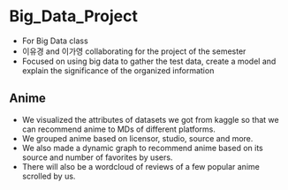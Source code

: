 # Big_Data_Project
- For Big Data class
- 이유경 and 이가영 collaborating for the project of the semester
- Focused on using big data to gather the test data, create a model and explain the significance of the organized information

## Anime
- We visualized the attributes of datasets we got from kaggle so that we can recommend anime to MDs of different platforms.
- We grouped anime based on licensor, studio, source and more.
- We also made a dynamic graph to recommend anime based on its source and number of favorites by users.
- There will also be a wordcloud of reviews of a few popular anime scrolled by us.
